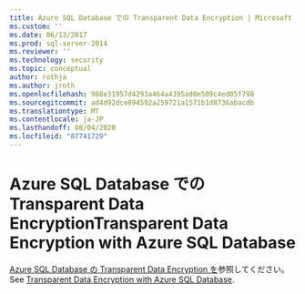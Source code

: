 ```yaml
---
title: Azure SQL Database での Transparent Data Encryption | Microsoft Docs
ms.custom: ''
ms.date: 06/13/2017
ms.prod: sql-server-2014
ms.reviewer: ''
ms.technology: security
ms.topic: conceptual
author: rothja
ms.author: jroth
ms.openlocfilehash: 988e31957d4293a464a4395ad0e509c4ed05f798
ms.sourcegitcommit: ad4d92dce894592a259721a1571b1d8736abacdb
ms.translationtype: MT
ms.contentlocale: ja-JP
ms.lasthandoff: 08/04/2020
ms.locfileid: "87741729"
---
```

# <a name="transparent-data-encryption-with-azure-sql-database"></a><span data-ttu-id="64328-102">Azure SQL Database での Transparent Data Encryption</span><span class="sxs-lookup"><span data-stu-id="64328-102">Transparent Data Encryption with Azure SQL Database</span></span>
<span data-ttu-id="64328-103">[Azure SQL Database の Transparent Data Encryption を](../../database-engine/transparent-data-encryption-with-azure-sql-database.md)参照してください。</span><span class="sxs-lookup"><span data-stu-id="64328-103">See [Transparent Data Encryption with Azure SQL Database](../../database-engine/transparent-data-encryption-with-azure-sql-database.md).</span></span>
